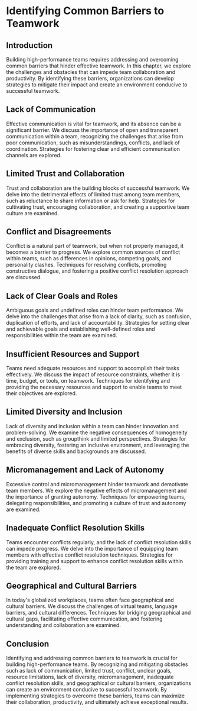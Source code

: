# Identifying Common Barriers to Teamwork

## Introduction

Building high-performance teams requires addressing and overcoming common barriers that hinder effective teamwork. In this chapter, we explore the challenges and obstacles that can impede team collaboration and productivity. By identifying these barriers, organizations can develop strategies to mitigate their impact and create an environment conducive to successful teamwork.

## Lack of Communication

Effective communication is vital for teamwork, and its absence can be a significant barrier. We discuss the importance of open and transparent communication within a team, recognizing the challenges that arise from poor communication, such as misunderstandings, conflicts, and lack of coordination. Strategies for fostering clear and efficient communication channels are explored.

## Limited Trust and Collaboration

Trust and collaboration are the building blocks of successful teamwork. We delve into the detrimental effects of limited trust among team members, such as reluctance to share information or ask for help. Strategies for cultivating trust, encouraging collaboration, and creating a supportive team culture are examined.

## Conflict and Disagreements

Conflict is a natural part of teamwork, but when not properly managed, it becomes a barrier to progress. We explore common sources of conflict within teams, such as differences in opinions, competing goals, and personality clashes. Techniques for resolving conflicts, promoting constructive dialogue, and fostering a positive conflict resolution approach are discussed.

## Lack of Clear Goals and Roles

Ambiguous goals and undefined roles can hinder team performance. We delve into the challenges that arise from a lack of clarity, such as confusion, duplication of efforts, and lack of accountability. Strategies for setting clear and achievable goals and establishing well-defined roles and responsibilities within the team are examined.

## Insufficient Resources and Support

Teams need adequate resources and support to accomplish their tasks effectively. We discuss the impact of resource constraints, whether it is time, budget, or tools, on teamwork. Techniques for identifying and providing the necessary resources and support to enable teams to meet their objectives are explored.

## Limited Diversity and Inclusion

Lack of diversity and inclusion within a team can hinder innovation and problem-solving. We examine the negative consequences of homogeneity and exclusion, such as groupthink and limited perspectives. Strategies for embracing diversity, fostering an inclusive environment, and leveraging the benefits of diverse skills and backgrounds are discussed.

## Micromanagement and Lack of Autonomy

Excessive control and micromanagement hinder teamwork and demotivate team members. We explore the negative effects of micromanagement and the importance of granting autonomy. Techniques for empowering teams, delegating responsibilities, and promoting a culture of trust and autonomy are examined.

## Inadequate Conflict Resolution Skills

Teams encounter conflicts regularly, and the lack of conflict resolution skills can impede progress. We delve into the importance of equipping team members with effective conflict resolution techniques. Strategies for providing training and support to enhance conflict resolution skills within the team are explored.

## Geographical and Cultural Barriers

In today's globalized workplaces, teams often face geographical and cultural barriers. We discuss the challenges of virtual teams, language barriers, and cultural differences. Techniques for bridging geographical and cultural gaps, facilitating effective communication, and fostering understanding and collaboration are examined.

## Conclusion

Identifying and addressing common barriers to teamwork is crucial for building high-performance teams. By recognizing and mitigating obstacles such as lack of communication, limited trust, conflict, unclear goals, resource limitations, lack of diversity, micromanagement, inadequate conflict resolution skills, and geographical or cultural barriers, organizations can create an environment conducive to successful teamwork. By implementing strategies to overcome these barriers, teams can maximize their collaboration, productivity, and ultimately achieve exceptional results.
